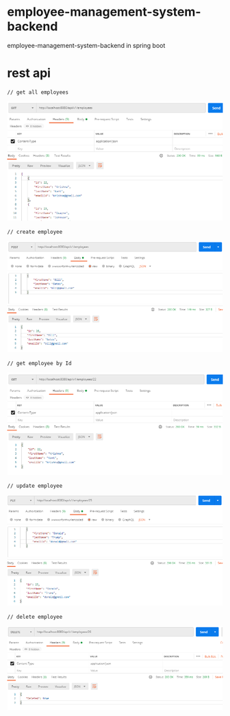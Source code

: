 # employee-management-system-backend

employee-management-system-backend in spring boot

# rest api

    // get all employees

![Screenshot](src\main\resources\static\get-all-employees.PNG)

    // create employee

![Screenshot](src\main\resources\static\create-employee.PNG)

    // get employee by Id

![Screenshot](src\main\resources\static\get-employee.PNG)

    // update employee

![Screenshot](src\main\resources\static\update-employee.PNG)

    // delete employee

![Screenshot](src\main\resources\static\delete-employee.PNG)
